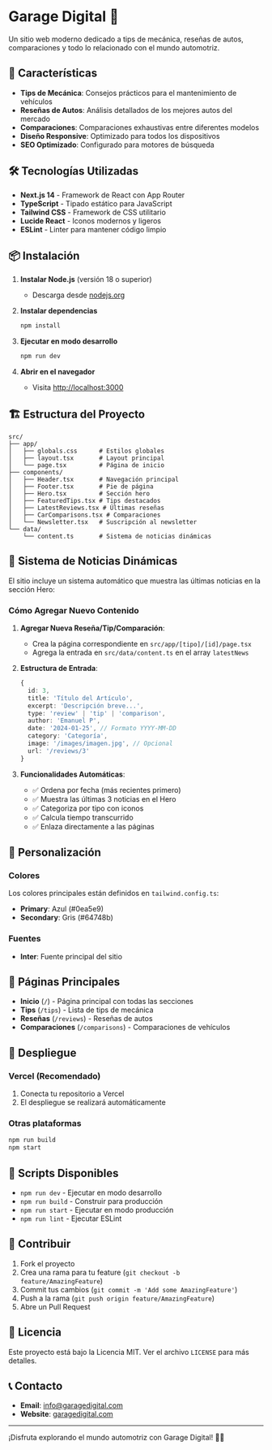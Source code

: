 # Garage Digital 🚗

Un sitio web moderno dedicado a tips de mecánica, reseñas de autos, comparaciones y todo lo relacionado con el mundo automotriz.

## 🚀 Características

- **Tips de Mecánica**: Consejos prácticos para el mantenimiento de vehículos
- **Reseñas de Autos**: Análisis detallados de los mejores autos del mercado
- **Comparaciones**: Comparaciones exhaustivas entre diferentes modelos
- **Diseño Responsive**: Optimizado para todos los dispositivos
- **SEO Optimizado**: Configurado para motores de búsqueda

## 🛠️ Tecnologías Utilizadas

- **Next.js 14** - Framework de React con App Router
- **TypeScript** - Tipado estático para JavaScript
- **Tailwind CSS** - Framework de CSS utilitario
- **Lucide React** - Iconos modernos y ligeros
- **ESLint** - Linter para mantener código limpio

## 📦 Instalación

1. **Instalar Node.js** (versión 18 o superior)
   - Descarga desde [nodejs.org](https://nodejs.org/)

2. **Instalar dependencias**
   ```bash
   npm install
   ```

3. **Ejecutar en modo desarrollo**
   ```bash
   npm run dev
   ```

4. **Abrir en el navegador**
   - Visita [http://localhost:3000](http://localhost:3000)

## 🏗️ Estructura del Proyecto

```
src/
├── app/
│   ├── globals.css      # Estilos globales
│   ├── layout.tsx       # Layout principal
│   └── page.tsx         # Página de inicio
├── components/
│   ├── Header.tsx       # Navegación principal
│   ├── Footer.tsx       # Pie de página
│   ├── Hero.tsx         # Sección hero
│   ├── FeaturedTips.tsx # Tips destacados
│   ├── LatestReviews.tsx # Últimas reseñas
│   ├── CarComparisons.tsx # Comparaciones
│   └── Newsletter.tsx   # Suscripción al newsletter
└── data/
    └── content.ts       # Sistema de noticias dinámicas
```

## 🔄 Sistema de Noticias Dinámicas

El sitio incluye un sistema automático que muestra las últimas noticias en la sección Hero:

### Cómo Agregar Nuevo Contenido

1. **Agregar Nueva Reseña/Tip/Comparación**:
   - Crea la página correspondiente en `src/app/[tipo]/[id]/page.tsx`
   - Agrega la entrada en `src/data/content.ts` en el array `latestNews`

2. **Estructura de Entrada**:
   ```typescript
   {
     id: 3,
     title: 'Título del Artículo',
     excerpt: 'Descripción breve...',
     type: 'review' | 'tip' | 'comparison',
     author: 'Emanuel P',
     date: '2024-01-25', // Formato YYYY-MM-DD
     category: 'Categoría',
     image: '/images/imagen.jpg', // Opcional
     url: '/reviews/3'
   }
   ```

3. **Funcionalidades Automáticas**:
   - ✅ Ordena por fecha (más recientes primero)
   - ✅ Muestra las últimas 3 noticias en el Hero
   - ✅ Categoriza por tipo con iconos
   - ✅ Calcula tiempo transcurrido
   - ✅ Enlaza directamente a las páginas

## 🎨 Personalización

### Colores
Los colores principales están definidos en `tailwind.config.ts`:
- **Primary**: Azul (#0ea5e9)
- **Secondary**: Gris (#64748b)

### Fuentes
- **Inter**: Fuente principal del sitio

## 📱 Páginas Principales

- **Inicio** (`/`) - Página principal con todas las secciones
- **Tips** (`/tips`) - Lista de tips de mecánica
- **Reseñas** (`/reviews`) - Reseñas de autos
- **Comparaciones** (`/comparisons`) - Comparaciones de vehículos

## 🚀 Despliegue

### Vercel (Recomendado)
1. Conecta tu repositorio a Vercel
2. El despliegue se realizará automáticamente

### Otras plataformas
```bash
npm run build
npm start
```

## 📝 Scripts Disponibles

- `npm run dev` - Ejecutar en modo desarrollo
- `npm run build` - Construir para producción
- `npm run start` - Ejecutar en modo producción
- `npm run lint` - Ejecutar ESLint

## 🤝 Contribuir

1. Fork el proyecto
2. Crea una rama para tu feature (`git checkout -b feature/AmazingFeature`)
3. Commit tus cambios (`git commit -m 'Add some AmazingFeature'`)
4. Push a la rama (`git push origin feature/AmazingFeature`)
5. Abre un Pull Request

## 📄 Licencia

Este proyecto está bajo la Licencia MIT. Ver el archivo `LICENSE` para más detalles.

## 📞 Contacto

- **Email**: info@garagedigital.com
- **Website**: [garagedigital.com](https://garagedigital.com)

---

¡Disfruta explorando el mundo automotriz con Garage Digital! 🚗✨
